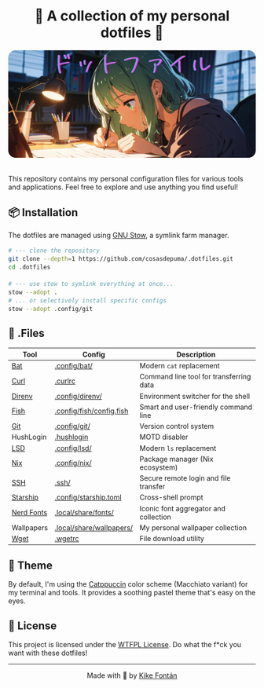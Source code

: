 <div align="center">

# 🌈 A collection of my personal dotfiles 🦄

<img src="logo.png" alt=".dotfiles" />
<br/><br/>
</div>

This repository contains my personal configuration files for various tools and applications. Feel free to explore and use anything you find useful!

## 📦 Installation

The dotfiles are managed using [GNU Stow](https://www.gnu.org/software/stow/), a symlink farm manager.

```sh
# --- clone the repository
git clone --depth=1 https://github.com/cosasdepuma/.dotfiles.git
cd .dotfiles

# --- use stow to symlink everything at once...
stow --adopt .
# ... or selectively install specific configs
stow --adopt .config/git
```

## 📄 .Files

| Tool                                       | Config                                               | Description                             |
|--------------------------------------------|------------------------------------------------------|-----------------------------------------|
| [Bat](https://github.com/sharkdp/bat)      | [.config/bat/](.config/bat/)                         | Modern `cat` replacement                |
| [Curl](https://curl.se/)                   | [.curlrc](.curlrc)                                   | Command line tool for transferring data |
| [Direnv](https://direnv.net/)              | [.config/direnv/](.config/direnv/)                   | Environment switcher for the shell      |
| [Fish](https://www.fishshell.com/)         | [.config/fish/config.fish](.config/fish/config.fish) | Smart and user-friendly command line    |
| [Git](https://git-scm.com/)                | [.config/git/](.config/git/)                         | Version control system                  |
| HushLogin                                  | [.hushlogin](.hushlogin)                             | MOTD disabler                           |
| [LSD](https://github.com/lsd-rs/lsd)       | [.config/lsd/](.config/lsd/)                         | Modern `ls` replacement                 |
| [Nix](https://nixos.org/)                  | [.config/nix/](.config/nix/)                         | Package manager (Nix ecosystem)         |
| [SSH](https://www.openssh.com)             | [.ssh/](.ssh/)                                       | Secure remote login and file transfer   |
| [Starship](https://starship.rs/)           | [.config/starship.toml](.config/starship.toml)       | Cross-shell prompt                      |
| [Nerd Fonts](https://www.nerdfonts.com/)   | [.local/share/fonts/](.local/share/fonts/)           | Iconic font aggregator and collection   |
| Wallpapers                                 | [.local/share/wallpapers/](.local/share/wallpapers/) | My personal wallpaper collection        |
| [Wget](https://www.gnu.org/software/wget/) | [.wgetrc](.wgetrc)                                   | File download utility                   |

## 🎨 Theme

By default, I'm using the [Catppuccin](https://github.com/catppuccin/catppuccin) color scheme (Macchiato variant) for my terminal and tools. It provides a soothing pastel theme that's easy on the eyes.

## 📝 License

This project is licensed under the [WTFPL License](LICENSE). Do what the f*ck you want with these dotfiles!

---

<p align="center">
  Made with 💜 by <a href="https://github.com/CosasDePuma">Kike Fontán</a>
</p>
